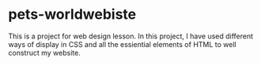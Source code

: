 # pets-worldwebiste
This is a project for web design lesson. In this project, I have used different ways of display in CSS and all the essiential elements of HTML to well construct my website. 
